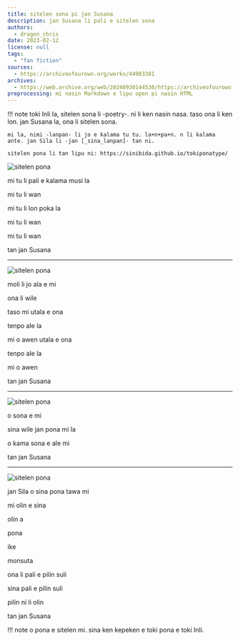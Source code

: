 ```yaml
---
title: sitelen sona pi jan Susana
description: jan Susana li pali e sitelen sona
authors:
  - dragon_chris
date: 2023-02-12
license: null
tags:
  - "fan fiction"
sources:
  - https://archiveofourown.org/works/44983381
archives:
  - https://web.archive.org/web/20240930144530/https://archiveofourown.org/works/44983381
preprocessing: mi nasin Markdown e lipu open pi nasin HTML
---
```


!!! note
    toki Inli la, sitelen sona li -poetry-. ni li ken nasin nasa. taso ona li ken lon. jan Susana la, ona li sitelen sona.

    mi la, nimi -lanpan- li jo e kalama tu tu. la+n+pa+n. n li kalama ante. jan Sila li -jan [_sina_lanpan]- tan ni.

    sitelen pona li tan lipu ni: https://sinibida.github.io/tokiponatype/

![sitelen pona](https://i.imgur.com/K2ZNVfn.png)

mi tu li pali e kalama musi la

mi tu li wan

mi tu li lon poka la

mi tu li wan

mi tu li wan

tan jan Susana

***

![sitelen pona](https://i.imgur.com/GQvsNBX.png)

moli li jo ala e mi

ona li wile

taso mi utala e ona

tenpo ale la

mi o awen utala e ona

tenpo ale la

mi o awen

tan jan Susana

***

![sitelen pona](https://i.imgur.com/8hltZ5Q.png)

o sona e mi

sina wile jan pona mi la

o kama sona e ale mi

tan jan Susana

***

![sitelen pona](https://i.imgur.com/XSFrhDO.png)

jan Sila o sina pona tawa mi

mi olin e sina

olin a

pona

ike

monsuta

ona li pali e pilin suli

sina pali e pilin suli

pilin ni li olin

tan jan Susana

!!! note
    o pona e sitelen mi. sina ken kepeken e toki pona e toki Inli.
